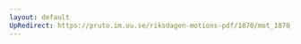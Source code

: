 ```yaml
---
layout: default
UpRedirect: https://pruto.im.uu.se/riksdagen-motions-pdf/1870/mot_1870__ak__61/mot_1870__ak__61-001.pdf
---
```

